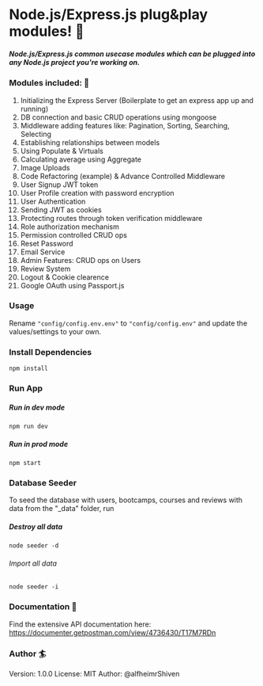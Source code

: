 # Node.js/Express.js plug&play modules! :floppy_disk:
##### Node.js/Express.js common usecase modules which can be plugged into any Node.js project you're working on. 

### Modules included: :pushpin:
1. Initializing the Express Server (Boilerplate to get an express app up and running)
2. DB connection and basic CRUD operations using mongoose 
3. Middleware adding features like: Pagination, Sorting, Searching, Selecting
4. Establishing relationships between models
5. Using Populate & Virtuals
6. Calculating average using Aggregate
7. Image Uploads
8. Code Refactoring (example) & Advance Controlled Middleware
9. User Signup JWT token
10. User Profile creation with password encryption
11. User Authentication
12. Sending JWT as cookies
13. Protecting routes through token verification middleware
14. Role authorization mechanism
15. Permission controlled CRUD ops
16. Reset Password
17. Email Service
18. Admin Features: CRUD ops on Users
19. Review System
20. Logout & Cookie clearence 
21. Google OAuth using Passport.js

### Usage
Rename `"config/config.env.env"` to `"config/config.env"` and update the values/settings to your own.

### Install Dependencies

```
npm install
```

### Run App
##### Run in dev mode

```
npm run dev
```

##### Run in prod mode
```
npm start
```

### Database Seeder
To seed the database with users, bootcamps, courses and reviews with data from the "_data" folder, run
##### Destroy all data
```
node seeder -d
```

###### Import all data
```
node seeder -i
```

### Documentation :book:
Find the extensive API documentation here: https://documenter.getpostman.com/view/4736430/T17M7RDn 

### Author :surfer:
Version: 1.0.0
License: MIT
Author: @alfheimrShiven
